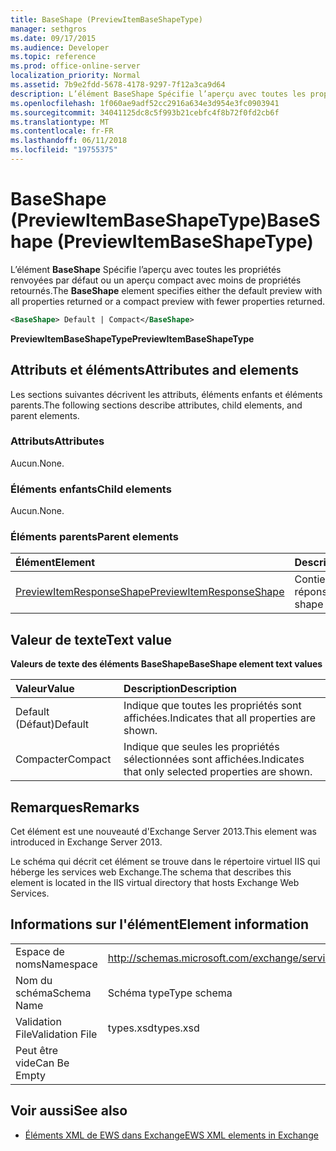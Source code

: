 ```yaml
---
title: BaseShape (PreviewItemBaseShapeType)
manager: sethgros
ms.date: 09/17/2015
ms.audience: Developer
ms.topic: reference
ms.prod: office-online-server
localization_priority: Normal
ms.assetid: 7b9e2fdd-5678-4178-9297-7f12a3ca9d64
description: L’élément BaseShape Spécifie l’aperçu avec toutes les propriétés renvoyées par défaut ou un aperçu compact avec moins de propriétés retournés.
ms.openlocfilehash: 1f060ae9adf52cc2916a634e3d954e3fc0903941
ms.sourcegitcommit: 34041125dc8c5f993b21cebfc4f8b72f0fd2cb6f
ms.translationtype: MT
ms.contentlocale: fr-FR
ms.lasthandoff: 06/11/2018
ms.locfileid: "19755375"
---
```

# <a name="baseshape-previewitembaseshapetype"></a><span data-ttu-id="1b557-103">BaseShape (PreviewItemBaseShapeType)</span><span class="sxs-lookup"><span data-stu-id="1b557-103">BaseShape (PreviewItemBaseShapeType)</span></span>

<span data-ttu-id="1b557-104">L’élément **BaseShape** Spécifie l’aperçu avec toutes les propriétés renvoyées par défaut ou un aperçu compact avec moins de propriétés retournés.</span><span class="sxs-lookup"><span data-stu-id="1b557-104">The **BaseShape** element specifies either the default preview with all properties returned or a compact preview with fewer properties returned.</span></span> 
  
```XML
<BaseShape> Default | Compact</BaseShape>
```

 <span data-ttu-id="1b557-105">**PreviewItemBaseShapeType**</span><span class="sxs-lookup"><span data-stu-id="1b557-105">**PreviewItemBaseShapeType**</span></span>
## <a name="attributes-and-elements"></a><span data-ttu-id="1b557-106">Attributs et éléments</span><span class="sxs-lookup"><span data-stu-id="1b557-106">Attributes and elements</span></span>

<span data-ttu-id="1b557-107">Les sections suivantes décrivent les attributs, éléments enfants et éléments parents.</span><span class="sxs-lookup"><span data-stu-id="1b557-107">The following sections describe attributes, child elements, and parent elements.</span></span>
  
### <a name="attributes"></a><span data-ttu-id="1b557-108">Attributs</span><span class="sxs-lookup"><span data-stu-id="1b557-108">Attributes</span></span>

<span data-ttu-id="1b557-109">Aucun.</span><span class="sxs-lookup"><span data-stu-id="1b557-109">None.</span></span>
  
### <a name="child-elements"></a><span data-ttu-id="1b557-110">Éléments enfants</span><span class="sxs-lookup"><span data-stu-id="1b557-110">Child elements</span></span>

<span data-ttu-id="1b557-111">Aucun.</span><span class="sxs-lookup"><span data-stu-id="1b557-111">None.</span></span>
  
### <a name="parent-elements"></a><span data-ttu-id="1b557-112">Éléments parents</span><span class="sxs-lookup"><span data-stu-id="1b557-112">Parent elements</span></span>

|<span data-ttu-id="1b557-113">**Élément**</span><span class="sxs-lookup"><span data-stu-id="1b557-113">**Element**</span></span>|<span data-ttu-id="1b557-114">**Description**</span><span class="sxs-lookup"><span data-stu-id="1b557-114">**Description**</span></span>|
|:-----|:-----|
|[<span data-ttu-id="1b557-115">PreviewItemResponseShape</span><span class="sxs-lookup"><span data-stu-id="1b557-115">PreviewItemResponseShape</span></span>](previewitemresponseshape.md) <br/> |<span data-ttu-id="1b557-116">Contient la forme de la réponse.</span><span class="sxs-lookup"><span data-stu-id="1b557-116">Contains the shape of the response.</span></span>  <br/> |
   
## <a name="text-value"></a><span data-ttu-id="1b557-117">Valeur de texte</span><span class="sxs-lookup"><span data-stu-id="1b557-117">Text value</span></span>

<span data-ttu-id="1b557-118">**Valeurs de texte des éléments BaseShape**</span><span class="sxs-lookup"><span data-stu-id="1b557-118">**BaseShape element text values**</span></span>

|<span data-ttu-id="1b557-119">**Valeur**</span><span class="sxs-lookup"><span data-stu-id="1b557-119">**Value**</span></span>|<span data-ttu-id="1b557-120">**Description**</span><span class="sxs-lookup"><span data-stu-id="1b557-120">**Description**</span></span>|
|:-----|:-----|
|<span data-ttu-id="1b557-121">Default (Défaut)</span><span class="sxs-lookup"><span data-stu-id="1b557-121">Default</span></span>  <br/> |<span data-ttu-id="1b557-122">Indique que toutes les propriétés sont affichées.</span><span class="sxs-lookup"><span data-stu-id="1b557-122">Indicates that all properties are shown.</span></span>  <br/> |
|<span data-ttu-id="1b557-123">Compacter</span><span class="sxs-lookup"><span data-stu-id="1b557-123">Compact</span></span>  <br/> |<span data-ttu-id="1b557-124">Indique que seules les propriétés sélectionnées sont affichées.</span><span class="sxs-lookup"><span data-stu-id="1b557-124">Indicates that only selected properties are shown.</span></span>  <br/> |
   
## <a name="remarks"></a><span data-ttu-id="1b557-125">Remarques</span><span class="sxs-lookup"><span data-stu-id="1b557-125">Remarks</span></span>

<span data-ttu-id="1b557-126">Cet élément est une nouveauté d'Exchange Server 2013.</span><span class="sxs-lookup"><span data-stu-id="1b557-126">This element was introduced in Exchange Server 2013.</span></span>
  
<span data-ttu-id="1b557-127">Le schéma qui décrit cet élément se trouve dans le répertoire virtuel IIS qui héberge les services web Exchange.</span><span class="sxs-lookup"><span data-stu-id="1b557-127">The schema that describes this element is located in the IIS virtual directory that hosts Exchange Web Services.</span></span>
  
## <a name="element-information"></a><span data-ttu-id="1b557-128">Informations sur l'élément</span><span class="sxs-lookup"><span data-stu-id="1b557-128">Element information</span></span>

|||
|:-----|:-----|
|<span data-ttu-id="1b557-129">Espace de noms</span><span class="sxs-lookup"><span data-stu-id="1b557-129">Namespace</span></span>  <br/> |http://schemas.microsoft.com/exchange/services/2006/types  <br/> |
|<span data-ttu-id="1b557-130">Nom du schéma</span><span class="sxs-lookup"><span data-stu-id="1b557-130">Schema Name</span></span>  <br/> |<span data-ttu-id="1b557-131">Schéma type</span><span class="sxs-lookup"><span data-stu-id="1b557-131">Type schema</span></span>  <br/> |
|<span data-ttu-id="1b557-132">Validation File</span><span class="sxs-lookup"><span data-stu-id="1b557-132">Validation File</span></span>  <br/> |<span data-ttu-id="1b557-133">types.xsd</span><span class="sxs-lookup"><span data-stu-id="1b557-133">types.xsd</span></span>  <br/> |
|<span data-ttu-id="1b557-134">Peut être vide</span><span class="sxs-lookup"><span data-stu-id="1b557-134">Can Be Empty</span></span>  <br/> ||
   
## <a name="see-also"></a><span data-ttu-id="1b557-135">Voir aussi</span><span class="sxs-lookup"><span data-stu-id="1b557-135">See also</span></span>



- [<span data-ttu-id="1b557-136">Éléments XML de EWS dans Exchange</span><span class="sxs-lookup"><span data-stu-id="1b557-136">EWS XML elements in Exchange</span></span>](ews-xml-elements-in-exchange.md)

